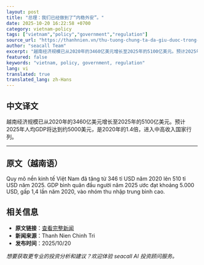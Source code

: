 ```yaml
---
layout: post
title: "总理：我们已经做到了“内稳外安”。"
date: 2025-10-20 16:22:58 +0700
category: vietnam-policy
tags: ["vietnam","policy","government","regulation"]
source_url: "https://thanhnien.vn/thu-tuong-chung-ta-da-giu-duoc-trong-am-ngoai-em-185251020094023709.htm"
author: "seacall Team"
excerpt: "越南经济规模已从2020年的3460亿美元增长至2025年的5100亿美元。预计2025年人均GDP将达到约5000美元，是2020年的1.4倍，进入中高收入国家行列。..."
featured: false
keywords: "vietnam, policy, government, regulation"
lang: vi
translated: true
translated_lang: zh-Hans
---
```


## 中文译文

越南经济规模已从2020年的3460亿美元增长至2025年的5100亿美元。预计2025年人均GDP将达到约5000美元，是2020年的1.4倍，进入中高收入国家行列。

---

## 原文（越南语）

Quy m&ocirc; nền kinh tế Việt Nam đ&atilde; tăng từ 346 tỉ USD năm 2020 l&ecirc;n 510 tỉ USD năm 2025. GDP b&igrave;nh qu&acirc;n đầu người năm 2025 ước đạt khoảng 5.000 USD, gấp 1,4 lần năm 2020, v&agrave;o nh&oacute;m thu nhập trung b&igrave;nh cao.

## 相关信息

- **原文链接**：[查看完整新闻](https://thanhnien.vn/thu-tuong-chung-ta-da-giu-duoc-trong-am-ngoai-em-185251020094023709.htm)
- **新闻来源**：Thanh Nien Chinh Tri
- **发布时间**：2025/10/20

*想要获取更专业的投资分析和建议？欢迎体验 seacall AI 投资顾问服务。*